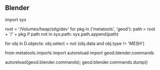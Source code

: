 
Blender
-------

import sys

root = '/Volumes/heap/sitg/dev'
for pkg in ('metatools', 'geod'):
    path = root + '/' + pkg
    if path not in sys.path:
        sys.path.append(path)

for obj in D.objects:
    obj.select = not (obj.data and obj.type != 'MESH')

from metatools.imports import autoreload
import geod.blender.commands

autoreload(geod.blender.commands); geod.blender.commands.dump()

